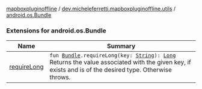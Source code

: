 [mapboxpluginoffline](../../index.md) / [dev.micheleferretti.mapboxpluginoffline.utils](../index.md) / [android.os.Bundle](./index.md)

### Extensions for android.os.Bundle

| Name | Summary |
|---|---|
| [requireLong](require-long.md) | `fun `[`Bundle`](https://developer.android.com/reference/android/os/Bundle.html)`.requireLong(key: `[`String`](https://kotlinlang.org/api/latest/jvm/stdlib/kotlin/-string/index.html)`): `[`Long`](https://kotlinlang.org/api/latest/jvm/stdlib/kotlin/-long/index.html)<br>Returns the value associated with the given key, if exists and is of the desired type. Otherwise throws. |
